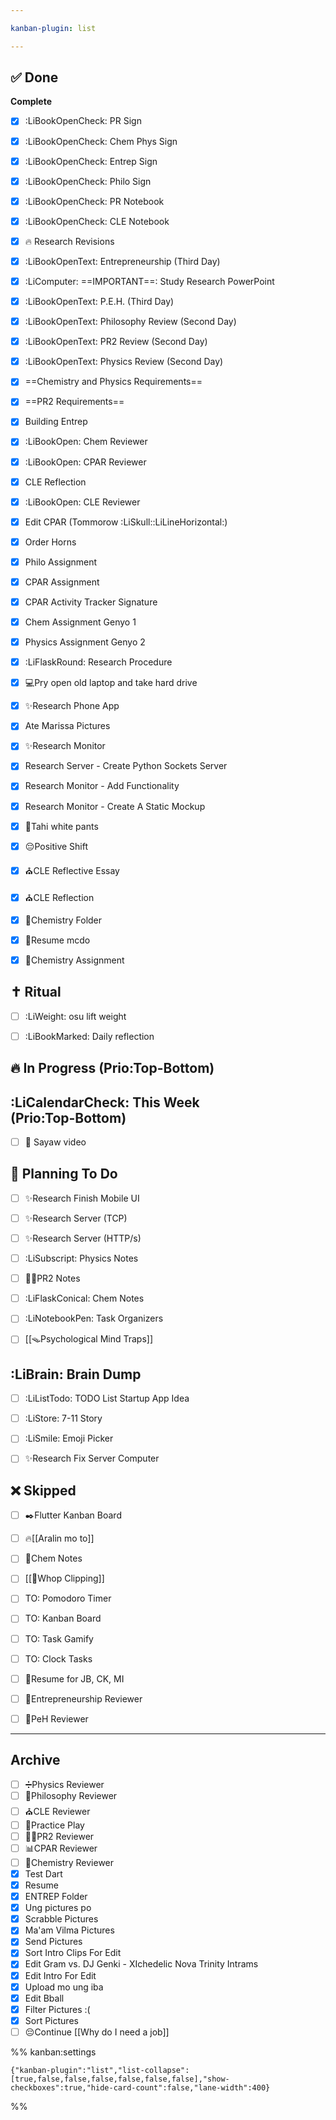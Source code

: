 ```yaml
---

kanban-plugin: list

---
```


## ✅ Done

**Complete**
- [x] :LiBookOpenCheck: PR Sign
- [x] :LiBookOpenCheck: Chem Phys Sign
- [x] :LiBookOpenCheck: Entrep Sign
- [x] :LiBookOpenCheck: Philo Sign
- [x] :LiBookOpenCheck: PR Notebook
- [x] :LiBookOpenCheck: CLE Notebook
- [x] 🔥 Research Revisions
- [x] :LiBookOpenText: Entrepreneurship (Third Day)
- [x] :LiComputer: ==IMPORTANT==: Study Research PowerPoint
- [x] :LiBookOpenText: P.E.H. (Third Day)
- [x] :LiBookOpenText: Philosophy Review (Second Day)
- [x] :LiBookOpenText: PR2 Review (Second Day)
- [x] :LiBookOpenText: Physics Review (Second Day)
- [x] ==Chemistry and Physics Requirements==
- [x] ==PR2 Requirements==
- [x] Building Entrep
- [x] :LiBookOpen: Chem Reviewer
- [x] :LiBookOpen: CPAR Reviewer
- [x] CLE Reflection
- [x] :LiBookOpen: CLE Reviewer
- [x] Edit CPAR (Tommorow :LiSkull::LiLineHorizontal:)
- [x] Order Horns
- [x] Philo Assignment
- [x] CPAR Assignment
- [x] CPAR Activity Tracker Signature
- [x] Chem Assignment Genyo 1
- [x] Physics Assignment Genyo 2
- [x] :LiFlaskRound: Research Procedure
- [x] 💻Pry open old laptop and take hard drive
- [x] ✨Research Phone App
- [x] Ate Marissa Pictures
- [x] ✨Research Monitor
- [x] Research Server - Create Python Sockets Server
- [x] Research Monitor - Add Functionality
- [x] Research Monitor - Create A Static Mockup
- [x] 🧵Tahi white pants
- [x] 😔Positive Shift
- [x] ⛪CLE Reflective Essay
- [x] ⛪CLE Reflection
- [x] 🧪Chemistry Folder
- [x] 📄Resume mcdo
- [x] 🧪Chemistry Assignment


## ✝ Ritual

- [ ] :LiWeight: osu lift weight
- [ ] :LiBookMarked: Daily reflection


## 🔥 In Progress (Prio:Top-Bottom)



## :LiCalendarCheck: This Week <br>(Prio:Top-Bottom)

- [ ] 🕺 Sayaw video


## 📅 Planning To Do

- [ ] ✨Research Finish Mobile UI
- [ ] ✨Research Server (TCP)
- [ ] ✨Research Server (HTTP/s)
- [ ] :LiSubscript: Physics Notes
- [ ] 🧑‍🔬PR2 Notes
- [ ] :LiFlaskConical: Chem Notes
- [ ] :LiNotebookPen: Task Organizers
- [ ] [[🪤Psychological Mind Traps]]


## :LiBrain: Brain Dump

- [ ] :LiListTodo: TODO List Startup App Idea
- [ ] :LiStore: 7-11 Story
- [ ] :LiSmile: Emoji Picker
- [ ] ✨Research Fix Server Computer


## ❌ Skipped

- [ ] ✒️Flutter Kanban Board
- [ ] 🔥[[Aralin mo to]]
- [ ] 🧪Chem Notes
- [ ] [[💸Whop Clipping]]
- [ ] TO: Pomodoro Timer
- [ ] TO: Kanban Board
- [ ] TO: Task Gamify
- [ ] TO: Clock Tasks
- [ ] 📄Resume for JB, CK, MI
- [ ] 💸Entrepreneurship Reviewer
- [ ] 💪PeH Reviewer


***

## Archive

- [ ] ➗Physics Reviewer
- [ ] 🧠Philosophy Reviewer
- [ ] ⛪CLE Reviewer
- [ ] 🎵Practice Play
- [ ] 🧑‍🔬PR2  Reviewer
- [ ] 📊CPAR Reviewer
- [ ] 🧪Chemistry Reviewer
- [x] Test Dart
- [x] Resume
- [x] ENTREP Folder
- [x] Ung pictures po
- [x] Scrabble Pictures
- [x] Ma'am Vilma Pictures
- [x] Send Pictures
- [x] Sort Intro Clips For Edit
- [x] Edit Gram vs. DJ Genki - XIchedelic Nova Trinity Intrams
- [x] Edit Intro For Edit
- [x] Upload mo ung iba
- [x] Edit Bball
- [x] Filter Pictures :(
- [x] Sort Pictures
- [ ] 😔Continue [[Why do I need a job]]

%% kanban:settings
```
{"kanban-plugin":"list","list-collapse":[true,false,false,false,false,false,false],"show-checkboxes":true,"hide-card-count":false,"lane-width":400}
```
%%